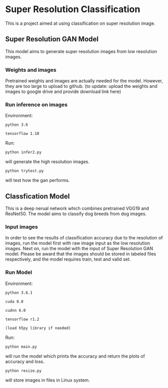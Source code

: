 # Super Resolution Classification

This is a project aimed at using classification on super resolution image.

## Super Resolution GAN Model

This model aims to generate super resolution images from low resolution images.

### Weights and images

Pretrained weights and images are actually needed for the model. However, they are too large to upload to github. (to update: upload the weights and images to google drive and provide download link here) 

### Run inference on images
Environment:

    python 3.6

    tensorflow 1.10

Run:
```
python infer2.py
```
will generate the high resolution images.

```
python trytest.py
```
will test how the gan performs.


## Classfication Model

This is a deep nerual network which combines pretrained VGG19 and ResNet50. The model aims to classify dog breeds from dog images.

### Input images

In order to see the results of classification accuracy due to the resolution of images, run the model first with raw image input as the low resolution images. Next on, run the model with the input of Super Resolution GAN model. Please be award that the images should be stored in labeled files respectively, and the model requires train, test and valid set.

### Run Model
Environment:

    python 3.6.1
    
    cuda 8.0
    
    cudnn 6.0
    
    tensorflow r1.2
    
    (load h5py library if needed)
    
Run:
```
python main.py
```
will run the model which prints the accuracy and return the plots of accuracy and loss.
```
python resize.py
```
will store images in files in Linux system.
